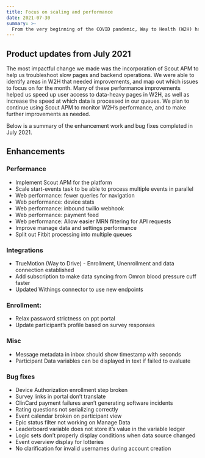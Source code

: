 ```yaml
---
title: Focus on scaling and performance
date: 2021-07-30
summary: >-
  From the very beginning of the COVID pandemic, Way to Health (W2H) has worked with Penn Medicine to implement numerous remote-monitoring programs across the health system. In implementing these programs, we scaled the number of people enrolled in a W2H program exponentially - going from ~70,000 to ~1,250,000 participant accounts in one year. This was a massive accomplishment for W2H, but it also meant that we needed to scale the platform to accommodate the change in user volume. Therefore, we focused our efforts in July 2021 on improving W2H performance at scale.
---
```


## Product updates from July 2021

The most impactful change we made was the incorporation of Scout APM to help us troubleshoot slow pages and backend operations. We were able to identify areas in W2H that needed improvements, and map out which issues to focus on for the month. Many of these performance improvements helped us speed up user access to data-heavy pages in W2H, as well as increase the speed at which data is processed in our queues. We plan to continue using Scout APM to monitor W2H’s performance, and to make further improvements as needed. 

Below is a summary of the enhancement work and bug fixes completed in July 2021. 

## Enhancements

### Performance

- Implement Scout APM for the platform
- Scale start-events task to be able to process multiple events in parallel
- Web performance: fewer queries for navigation
- Web performance: device stats
- Web performance: inbound twilio webhook
- Web performance: payment feed
- Web performance: Allow easier MRN filtering for API requests
- Improve manage data and settings performance
- Split out Fitbit processing into multiple queues

### Integrations

- TrueMotion (Way to Drive) - Enrollment, Unenrollment and data connection established
- Add subscription to make data syncing from Omron blood pressure cuff faster
- Updated Withings connector to use new endpoints

### Enrollment:

- Relax password strictness on ppt portal
- Update participant’s profile based on survey responses

### Misc

- Message metadata in inbox should show timestamp with seconds
- Participant Data variables can be displayed in text if failed to evaluate

### Bug fixes

- Device Authorization enrollment step broken
- Survey links in portal don’t translate
- ClinCard payment failures aren’t generating software incidents
- Rating questions not serializing correctly
- Event calendar broken on participant view
- Epic status filter not working on Manage Data
- Leaderboard variable does not store it’s value in the variable ledger
- Logic sets don’t properly display conditions when data source changed
- Event overview display for lotteries
- No clarification for invalid usernames during account creation
